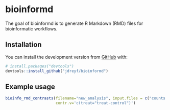 
<!-- README.md is generated from README.Rmd. Please edit that file -->

# bioinformd

The goal of bioinformd is to generate R Markdown (RMD) files for
bioinformatic workflows.

## Installation

You can install the development version from
[GitHub](https://github.com/) with:

``` r
# install.packages("devtools")
devtools::install_github("jdreyf/bioinformd")
```

## Example usage

``` r
bioinfo_rmd_contrasts(filename="new_analysis", input.files = c("counts.csv", "pheno.csv"), 
                      contr.v='c(treat="treat-control")')
```
